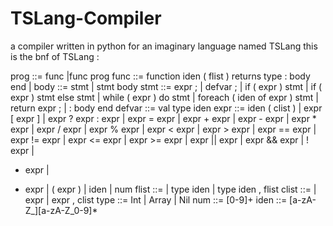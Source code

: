 # TSLang-Compiler
a compiler written in python for an imaginary language named TSLang
this is the bnf of TSLang :

prog ::= func |func prog
func ::= function iden ( flist ) returns type : body end |
body ::= stmt | stmt body
stmt ::= expr ; |
         defvar ; |
         if ( expr ) stmt |
         if ( expr ) stmt else stmt |
         while ( expr ) do stmt |
foreach ( iden of expr ) stmt |
return expr ; |
: body end
defvar ::= val type iden
expr ::= iden ( clist ) |
expr [ expr ] |
expr ? expr : expr |
expr = expr |
expr + expr |
expr - expr |
expr * expr |
expr / expr |
expr % expr |
expr < expr |
expr > expr |
expr == expr |
expr != expr |
expr <= expr |
expr >= expr |
expr || expr |
expr && expr |
! expr |
- expr |
+ expr |
( expr ) |
iden |
num
flist ::= |
type iden |
type iden , flist
clist ::= |
expr |
expr , clist
type ::= Int |
Array |
Nil
num ::= [0-9]+
iden ::= [a-zA-Z_][a-zA-Z_0-9]*
